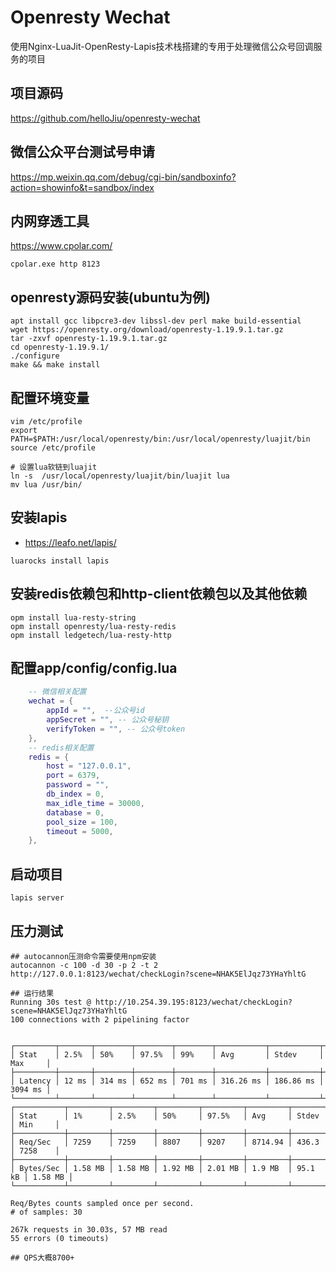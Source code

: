 # Openresty Wechat

使用Nginx-LuaJit-OpenResty-Lapis技术栈搭建的专用于处理微信公众号回调服务的项目

## 项目源码
https://github.com/helloJiu/openresty-wechat
## 微信公众平台测试号申请
https://mp.weixin.qq.com/debug/cgi-bin/sandboxinfo?action=showinfo&t=sandbox/index
## 内网穿透工具
https://www.cpolar.com/
```
cpolar.exe http 8123
```
## openresty源码安装(ubuntu为例)
```
apt install gcc libpcre3-dev libssl-dev perl make build-essential
wget https://openresty.org/download/openresty-1.19.9.1.tar.gz
tar -zxvf openresty-1.19.9.1.tar.gz
cd openresty-1.19.9.1/
./configure
make && make install
```

## 配置环境变量
```
vim /etc/profile
export PATH=$PATH:/usr/local/openresty/bin:/usr/local/openresty/luajit/bin
source /etc/profile

# 设置lua软链到luajit
ln -s  /usr/local/openresty/luajit/bin/luajit lua
mv lua /usr/bin/
```

## 安装lapis
- https://leafo.net/lapis/

```
luarocks install lapis
```

## 安装redis依赖包和http-client依赖包以及其他依赖
```
opm install lua-resty-string
opm install openresty/lua-resty-redis
opm install ledgetech/lua-resty-http
```
## 配置app/config/config.lua
```lua
	-- 微信相关配置
	wechat = {
		appId = "",  --公众号id
		appSecret = "", -- 公众号秘钥
		verifyToken = "", -- 公众号token
	},
	-- redis相关配置
	redis = {
		host = "127.0.0.1",
		port = 6379,
		password = "",
		db_index = 0,
		max_idle_time = 30000,
		database = 0,
		pool_size = 100,
		timeout = 5000,
	},
```
## 启动项目
```
lapis server
```

## 压力测试

```
## autocannon压测命令需要使用npm安装
autocannon -c 100 -d 30 -p 2 -t 2 http://127.0.0.1:8123/wechat/checkLogin?scene=NHAK5ElJqz73YHaYhltG

## 运行结果
Running 30s test @ http://10.254.39.195:8123/wechat/checkLogin?scene=NHAK5ElJqz73YHaYhltG
100 connections with 2 pipelining factor


┌─────────┬───────┬────────┬────────┬────────┬───────────┬───────────┬─────────┐
│ Stat    │ 2.5%  │ 50%    │ 97.5%  │ 99%    │ Avg       │ Stdev     │ Max     │
├─────────┼───────┼────────┼────────┼────────┼───────────┼───────────┼─────────┤
│ Latency │ 12 ms │ 314 ms │ 652 ms │ 701 ms │ 316.26 ms │ 186.86 ms │ 3094 ms │
└─────────┴───────┴────────┴────────┴────────┴───────────┴───────────┴─────────┘
┌───────────┬─────────┬─────────┬─────────┬─────────┬─────────┬─────────┬─────────┐
│ Stat      │ 1%      │ 2.5%    │ 50%     │ 97.5%   │ Avg     │ Stdev   │ Min     │
├───────────┼─────────┼─────────┼─────────┼─────────┼─────────┼─────────┼─────────┤
│ Req/Sec   │ 7259    │ 7259    │ 8807    │ 9207    │ 8714.94 │ 436.3   │ 7258    │
├───────────┼─────────┼─────────┼─────────┼─────────┼─────────┼─────────┼─────────┤
│ Bytes/Sec │ 1.58 MB │ 1.58 MB │ 1.92 MB │ 2.01 MB │ 1.9 MB  │ 95.1 kB │ 1.58 MB │
└───────────┴─────────┴─────────┴─────────┴─────────┴─────────┴─────────┴─────────┘

Req/Bytes counts sampled once per second.
# of samples: 30

267k requests in 30.03s, 57 MB read
55 errors (0 timeouts)

## QPS大概8700+
```

